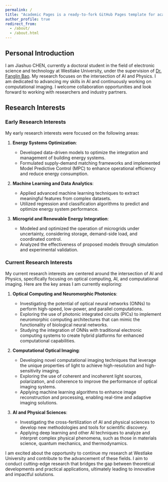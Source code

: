 ```yaml
---
permalink: /
title: "Academic Pages is a ready-to-fork GitHub Pages template for academic personal websites"
author_profile: true
redirect_from: 
  - /about/
  - /about.html
---
```


## Personal Introduction

I am Jiashuo CHEN, currently a doctoral student in the field of electronic science and technology at Westlake University, under the supervision of [Dr. Fanglin Bao](https://www.westlake.edu.cn/faculty/fanglin-bao.shtml). My research focuses on the intersection of AI and Physics. I am dedicated to advancing my skills in AI and continuously working on computational imaging. I welcome collaboration opportunities and look forward to working with researchers and industry partners.

## Research Interests

### Early Research Interests

My early research interests were focused on the following areas:

1. **Energy Systems Optimization**:
   - Developed data-driven models to optimize the integration and management of building energy systems.
   - Formulated supply-demand matching frameworks and implemented Model Predictive Control (MPC) to enhance operational efficiency and reduce energy consumption.

2. **Machine Learning and Data Analytics**:
   - Applied advanced machine learning techniques to extract meaningful features from complex datasets.
   - Utilized regression and classification algorithms to predict and optimize energy system performance.

3. **Microgrid and Renewable Energy Integration**:
   - Modeled and optimized the operation of microgrids under uncertainty, considering storage, demand-side load, and coordinated control.
   - Analyzed the effectiveness of proposed models through simulation and experimental validation.

### Current Research Interests

My current research interests are centered around the intersection of AI and Physics, specifically focusing on optical computing, AI, and computational imaging. Here are the key areas I am currently exploring:

1. **Optical Computing and Neuromorphic Photonics**:
   - Investigating the potential of optical neural networks (ONNs) to perform high-speed, low-power, and parallel computations.
   - Exploring the use of photonic integrated circuits (PICs) to implement neuromorphic computing architectures that can mimic the functionality of biological neural networks.
   - Studying the integration of ONNs with traditional electronic computing systems to create hybrid platforms for enhanced computational capabilities.

2. **Computational Optical Imaging**:
   - Developing novel computational imaging techniques that leverage the unique properties of light to achieve high-resolution and high-sensitivity imaging.
   - Exploring the use of coherent and incoherent light sources, polarization, and coherence to improve the performance of optical imaging systems.
   - Applying machine learning algorithms to enhance image reconstruction and processing, enabling real-time and adaptive imaging solutions.

3. **AI and Physical Sciences**:
   - Investigating the cross-fertilization of AI and physical sciences to develop new methodologies and tools for scientific discovery.
   - Applying deep learning and other AI techniques to analyze and interpret complex physical phenomena, such as those in materials science, quantum mechanics, and thermodynamics.

I am excited about the opportunity to continue my research at Westlake University and contribute to the advancement of these fields. I aim to conduct cutting-edge research that bridges the gap between theoretical developments and practical applications, ultimately leading to innovative and impactful solutions.
